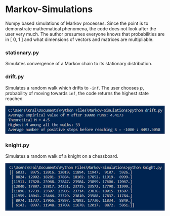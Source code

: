 # Markov-Simulations
Numpy based simulations of Markov processes. Since the point is to demonstrate mathematical phenomena, the code does not look after the user very much. The author presumes everyone knows that probabilities are in \[ 0, 1 \] and what dimensions of vectors and matrices are multipliable.

### stationary.py
Simulates convergence of a Markov chain to its stationary distribution.

### drift.py
Simulates a random walk which drifts to `-inf`. The user chooses *p*, probability of moving towards `inf`, the code returns the highest state reached

![Example output of *drift.py*](img/drift.png)

### knight.py
Simulates a random walk of a knight on a chessboard.

![Example output of *knight.py*](img/knight.png)